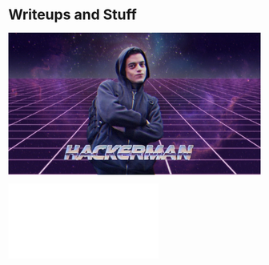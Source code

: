 # **Writeups and Stuff**

![banner](docs/assets/images/fetchimage.jpg)

![bounty hacker](docs/bounty-hacker.md)
